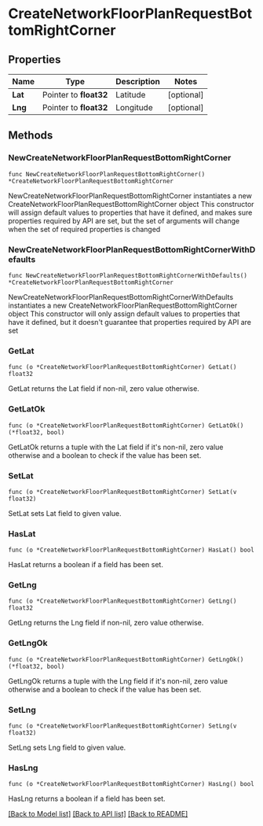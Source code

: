 # CreateNetworkFloorPlanRequestBottomRightCorner

## Properties

Name | Type | Description | Notes
------------ | ------------- | ------------- | -------------
**Lat** | Pointer to **float32** | Latitude | [optional] 
**Lng** | Pointer to **float32** | Longitude | [optional] 

## Methods

### NewCreateNetworkFloorPlanRequestBottomRightCorner

`func NewCreateNetworkFloorPlanRequestBottomRightCorner() *CreateNetworkFloorPlanRequestBottomRightCorner`

NewCreateNetworkFloorPlanRequestBottomRightCorner instantiates a new CreateNetworkFloorPlanRequestBottomRightCorner object
This constructor will assign default values to properties that have it defined,
and makes sure properties required by API are set, but the set of arguments
will change when the set of required properties is changed

### NewCreateNetworkFloorPlanRequestBottomRightCornerWithDefaults

`func NewCreateNetworkFloorPlanRequestBottomRightCornerWithDefaults() *CreateNetworkFloorPlanRequestBottomRightCorner`

NewCreateNetworkFloorPlanRequestBottomRightCornerWithDefaults instantiates a new CreateNetworkFloorPlanRequestBottomRightCorner object
This constructor will only assign default values to properties that have it defined,
but it doesn't guarantee that properties required by API are set

### GetLat

`func (o *CreateNetworkFloorPlanRequestBottomRightCorner) GetLat() float32`

GetLat returns the Lat field if non-nil, zero value otherwise.

### GetLatOk

`func (o *CreateNetworkFloorPlanRequestBottomRightCorner) GetLatOk() (*float32, bool)`

GetLatOk returns a tuple with the Lat field if it's non-nil, zero value otherwise
and a boolean to check if the value has been set.

### SetLat

`func (o *CreateNetworkFloorPlanRequestBottomRightCorner) SetLat(v float32)`

SetLat sets Lat field to given value.

### HasLat

`func (o *CreateNetworkFloorPlanRequestBottomRightCorner) HasLat() bool`

HasLat returns a boolean if a field has been set.

### GetLng

`func (o *CreateNetworkFloorPlanRequestBottomRightCorner) GetLng() float32`

GetLng returns the Lng field if non-nil, zero value otherwise.

### GetLngOk

`func (o *CreateNetworkFloorPlanRequestBottomRightCorner) GetLngOk() (*float32, bool)`

GetLngOk returns a tuple with the Lng field if it's non-nil, zero value otherwise
and a boolean to check if the value has been set.

### SetLng

`func (o *CreateNetworkFloorPlanRequestBottomRightCorner) SetLng(v float32)`

SetLng sets Lng field to given value.

### HasLng

`func (o *CreateNetworkFloorPlanRequestBottomRightCorner) HasLng() bool`

HasLng returns a boolean if a field has been set.


[[Back to Model list]](../README.md#documentation-for-models) [[Back to API list]](../README.md#documentation-for-api-endpoints) [[Back to README]](../README.md)


